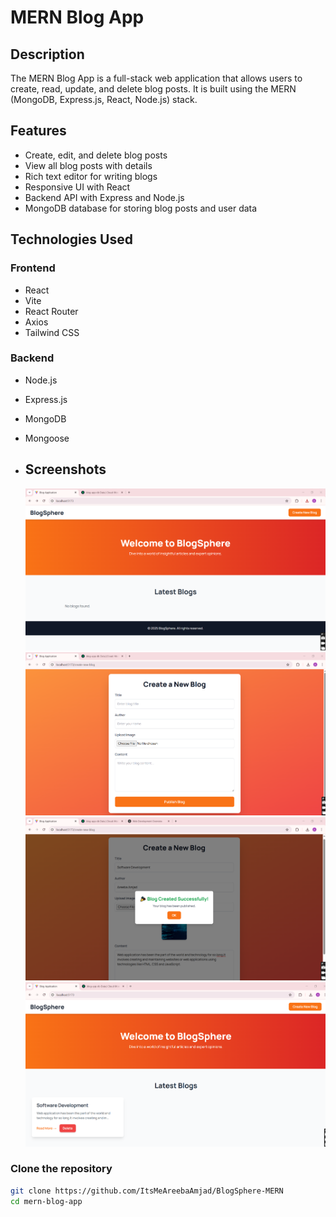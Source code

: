 # MERN Blog App  

## Description  
The MERN Blog App is a full-stack web application that allows users to create, read, update, and delete blog posts. It is built using the MERN (MongoDB, Express.js, React, Node.js) stack.  

## Features  
- Create, edit, and delete blog posts  
- View all blog posts with details  
- Rich text editor for writing blogs  
- Responsive UI with React  
- Backend API with Express and Node.js  
- MongoDB database for storing blog posts and user data  

## Technologies Used  
### Frontend  
- React
- Vite
- React Router  
- Axios  
- Tailwind CSS   

### Backend  
- Node.js  
- Express.js  
- MongoDB  
- Mongoose

- ## Screenshots
  ![Screenshot1](https://github.com/ItsMeAreebaAmjad/BlogSphere-MERN/blob/main/image1.png)
  ![Screenshot2](https://github.com/ItsMeAreebaAmjad/BlogSphere-MERN/blob/main/image2.png)
  ![Screenshot3](https://github.com/ItsMeAreebaAmjad/BlogSphere-MERN/blob/main/image3.png)
  ![Screenshot4](https://github.com/ItsMeAreebaAmjad/BlogSphere-MERN/blob/main/image4.png)

### Clone the repository  
```sh
git clone https://github.com/ItsMeAreebaAmjad/BlogSphere-MERN
cd mern-blog-app
